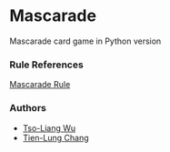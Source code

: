 # Mascarade
Mascarade card game in Python version

### Rule References
[Mascarade Rule](http://rprod.com/uploads/file/MASCARADE_RULES_EN.pdf)

### Authors
* [Tso-Liang Wu](https://github.com/tsoliangwu0130)
* [Tien-Lung Chang](https://github.com/ShannaChang)
